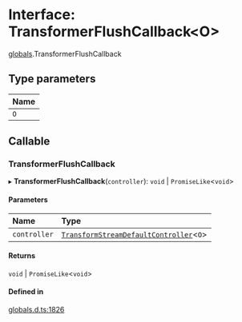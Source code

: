 # Interface: TransformerFlushCallback<O\>

[globals](../modules/globals.md).TransformerFlushCallback

## Type parameters

| Name |
| :------ |
| `O` |

## Callable

### TransformerFlushCallback

▸ **TransformerFlushCallback**(`controller`): `void` \| `PromiseLike`<`void`\>

#### Parameters

| Name | Type |
| :------ | :------ |
| `controller` | [`TransformStreamDefaultController`](../modules/globals.md#transformstreamdefaultcontroller)<`O`\> |

#### Returns

`void` \| `PromiseLike`<`void`\>

#### Defined in

[globals.d.ts:1826](https://github.com/goodcodedev/bun-types/blob/8bd1b3a/globals.d.ts#L1826)
